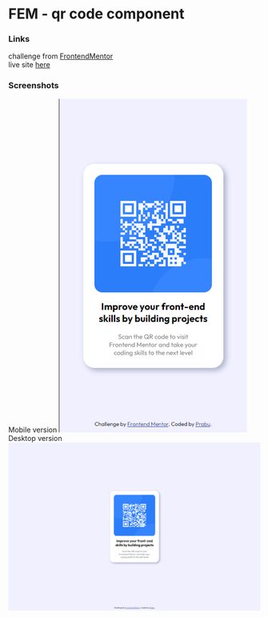 # FEM - qr code component
### Links
challenge from [FrontendMentor](https://www.frontendmentor.io/challenges/qr-code-component-iux_sIO_H)\
live site [here](https://mgksp.github.io/qr_component/)
### Screenshots
Mobile version
![screenshot mobile](./screenshots/qr_code_mobile.png)\
Desktop version
![screenshot desktop](./screenshots/qr_code_desktop.png)
